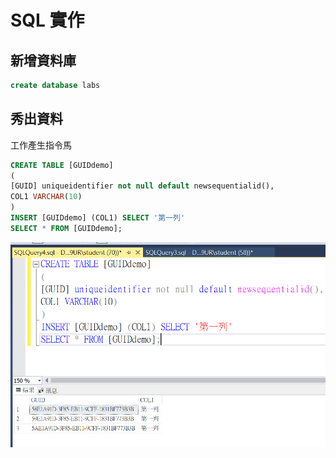 # SQL 實作

## 新增資料庫

```sql
create database labs
```

## 秀出資料

工作產生指令馬

```sql
CREATE TABLE [GUIDdemo]
(
[GUID] uniqueidentifier not null default newsequentialid(),
COL1 VARCHAR(10)
)
INSERT [GUIDdemo] (COL1) SELECT '第一列'
SELECT * FROM [GUIDdemo];
```

![](.gitbook/assets/image%20%2811%29.png)



